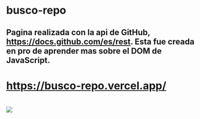 # busco-repo
## Pagina realizada con la api de GitHub, https://docs.github.com/es/rest. Esta fue creada en pro de aprender mas sobre el DOM de JavaScript.
# https://busco-repo.vercel.app/
#
![](https://i.imgur.com/zInf9tN.png)
